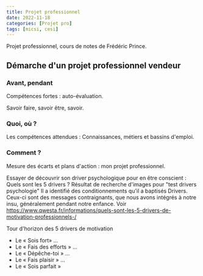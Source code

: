 ```yaml
---
title: Projet professionnel
date: 2022-11-18
categories: [Projet pro]
tags: [micsi, cesi]
---
```


Projet professionnel, cours de notes de Frédéric Prince.

## Démarche d'un projet professionnel vendeur

### Avant, pendant
Compétences fortes : auto-évaluation.

Savoir faire, savoir être, savoir.

### Quoi, où ?
Les compétences attendues : Connaissances, métiers et bassins d'emploi.
### Comment ?
Mesure des écarts et plans d'action : mon projet professionnel.



Essayer de découvrir son driver psychologique pour en être conscient :
Quels sont les 5 drivers ?
Résultat de recherche d'images pour "test drivers psychologie"
Il a identifié des conditionnements qu'il a baptisés Drivers. Ceux-ci sont des messages contraignants, que nous avons intégrés à notre insu, généralement pendant notre enfance. Voir https://www.qwesta.fr/informations/quels-sont-les-5-drivers-de-motivation-professionnels-/

Tour d'horizon des 5 drivers de motivation
- Le « Sois fort» ...
- Le « Fais des efforts » ...
- Le « Dépêche-toi » ...
- Le « Fais plaisir » ...
- Le « Sois parfait »





